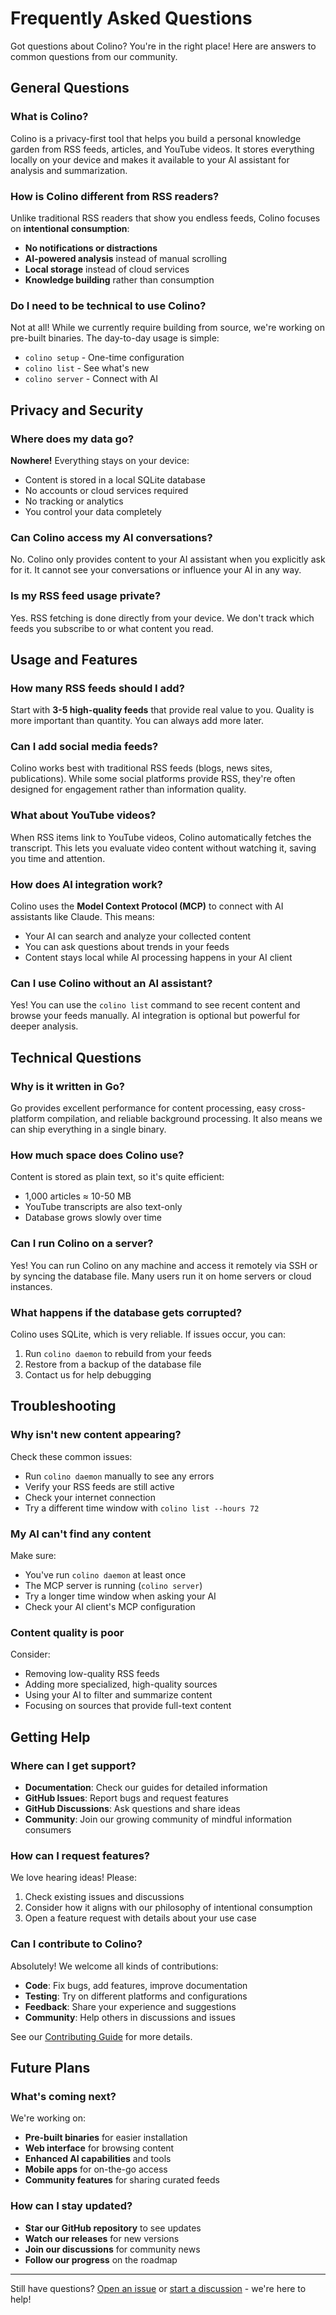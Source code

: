 # Frequently Asked Questions

Got questions about Colino? You're in the right place! Here are answers to common questions from our community.

## General Questions

### What is Colino?
Colino is a privacy-first tool that helps you build a personal knowledge garden from RSS feeds, articles, and YouTube videos. It stores everything locally on your device and makes it available to your AI assistant for analysis and summarization.

### How is Colino different from RSS readers?
Unlike traditional RSS readers that show you endless feeds, Colino focuses on **intentional consumption**:
- **No notifications or distractions**
- **AI-powered analysis** instead of manual scrolling
- **Local storage** instead of cloud services
- **Knowledge building** rather than consumption

### Do I need to be technical to use Colino?
Not at all! While we currently require building from source, we're working on pre-built binaries. The day-to-day usage is simple:
- `colino setup` - One-time configuration
- `colino list` - See what's new
- `colino server` - Connect with AI

## Privacy and Security

### Where does my data go?
**Nowhere!** Everything stays on your device:
- Content is stored in a local SQLite database
- No accounts or cloud services required
- No tracking or analytics
- You control your data completely

### Can Colino access my AI conversations?
No. Colino only provides content to your AI assistant when you explicitly ask for it. It cannot see your conversations or influence your AI in any way.

### Is my RSS feed usage private?
Yes. RSS fetching is done directly from your device. We don't track which feeds you subscribe to or what content you read.

## Usage and Features

### How many RSS feeds should I add?
Start with **3-5 high-quality feeds** that provide real value to you. Quality is more important than quantity. You can always add more later.

### Can I add social media feeds?
Colino works best with traditional RSS feeds (blogs, news sites, publications). While some social platforms provide RSS, they're often designed for engagement rather than information quality.

### What about YouTube videos?
When RSS items link to YouTube videos, Colino automatically fetches the transcript. This lets you evaluate video content without watching it, saving you time and attention.

### How does AI integration work?
Colino uses the **Model Context Protocol (MCP)** to connect with AI assistants like Claude. This means:
- Your AI can search and analyze your collected content
- You can ask questions about trends in your feeds
- Content stays local while AI processing happens in your AI client

### Can I use Colino without an AI assistant?
Yes! You can use the `colino list` command to see recent content and browse your feeds manually. AI integration is optional but powerful for deeper analysis.

## Technical Questions

### Why is it written in Go?
Go provides excellent performance for content processing, easy cross-platform compilation, and reliable background processing. It also means we can ship everything in a single binary.

### How much space does Colino use?
Content is stored as plain text, so it's quite efficient:
- 1,000 articles ≈ 10-50 MB
- YouTube transcripts are also text-only
- Database grows slowly over time

### Can I run Colino on a server?
Yes! You can run Colino on any machine and access it remotely via SSH or by syncing the database file. Many users run it on home servers or cloud instances.

### What happens if the database gets corrupted?
Colino uses SQLite, which is very reliable. If issues occur, you can:
1. Run `colino daemon` to rebuild from your feeds
2. Restore from a backup of the database file
3. Contact us for help debugging

## Troubleshooting

### Why isn't new content appearing?
Check these common issues:
- Run `colino daemon` manually to see any errors
- Verify your RSS feeds are still active
- Check your internet connection
- Try a different time window with `colino list --hours 72`

### My AI can't find any content
Make sure:
- You've run `colino daemon` at least once
- The MCP server is running (`colino server`)
- Try a longer time window when asking your AI
- Check your AI client's MCP configuration

### Content quality is poor
Consider:
- Removing low-quality RSS feeds
- Adding more specialized, high-quality sources
- Using your AI to filter and summarize content
- Focusing on sources that provide full-text content

## Getting Help

### Where can I get support?
- **Documentation**: Check our guides for detailed information
- **GitHub Issues**: Report bugs and request features
- **GitHub Discussions**: Ask questions and share ideas
- **Community**: Join our growing community of mindful information consumers

### How can I request features?
We love hearing ideas! Please:
1. Check existing issues and discussions
2. Consider how it aligns with our philosophy of intentional consumption
3. Open a feature request with details about your use case

### Can I contribute to Colino?
Absolutely! We welcome all kinds of contributions:
- **Code**: Fix bugs, add features, improve documentation
- **Testing**: Try on different platforms and configurations
- **Feedback**: Share your experience and suggestions
- **Community**: Help others in discussions and issues

See our [Contributing Guide](./contributing) for more details.

## Future Plans

### What's coming next?
We're working on:
- **Pre-built binaries** for easier installation
- **Web interface** for browsing content
- **Enhanced AI capabilities** and tools
- **Mobile apps** for on-the-go access
- **Community features** for sharing curated feeds

### How can I stay updated?
- **Star our GitHub repository** to see updates
- **Watch our releases** for new versions
- **Join our discussions** for community news
- **Follow our progress** on the roadmap

---

Still have questions? [Open an issue](https://github.com/dovidio/colino/issues) or [start a discussion](https://github.com/dovidio/colino/discussions) - we're here to help!